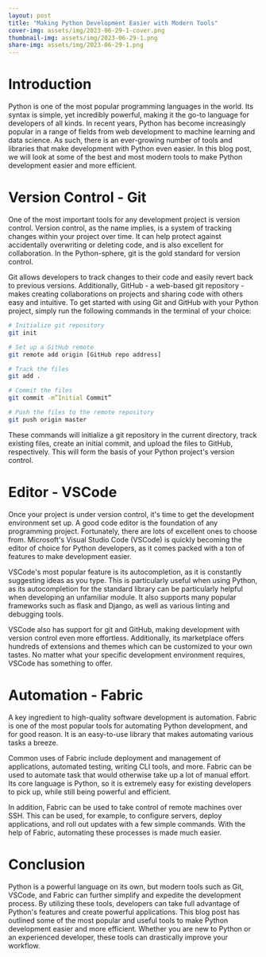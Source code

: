 ```yaml
---
layout: post
title: "Making Python Development Easier with Modern Tools"
cover-img: assets/img/2023-06-29-1-cover.png
thumbnail-img: assets/img/2023-06-29-1.png
share-img: assets/img/2023-06-29-1.png
---
```


# Introduction
Python is one of the most popular programming languages in the world. Its syntax is simple, yet incredibly powerful, making it the go-to language for developers of all kinds. In recent years, Python has become increasingly popular in a range of fields from web development to machine learning and data science. As such, there is an ever-growing number of tools and libraries that make development with Python even easier. In this blog post, we will look at some of the best and most modern tools to make Python development easier and more efficient.

# Version Control - Git
One of the most important tools for any development project is version control. Version control, as the name implies, is a system of tracking changes within your project over time. It can help protect against accidentally overwriting or deleting code, and is also excellent for collaboration. In the Python-sphere, git is the gold standard for version control. 

Git allows developers to track changes to their code and easily revert back to previous versions. Additionally, GitHub - a web-based git repository - makes creating collaborations on projects and sharing code with others easy and intuitive. To get started with using Git and GitHub with your Python project, simply run the following commands in the terminal of your choice:

```bash
# Initialize git repository
git init

# Set up a GitHub remote
git remote add origin [GitHub repo address]

# Track the files
git add .

# Commit the files
git commit -m”Initial Commit”

# Push the files to the remote repository
git push origin master 
```

These commands will initialize a git repository in the current directory, track existing files, create an initial commit, and upload the files to GitHub, respectively. This will form the basis of your Python project's version control.

# Editor - VSCode
Once your project is under version control, it's time to get the development environment set up. A good code editor is the foundation of any programming project. Fortunately, there are lots of excellent ones to choose from. Microsoft's Visual Studio Code (VSCode) is quickly becoming the editor of choice for Python developers, as it comes packed with a ton of features to make development easier. 

VSCode's most popular feature is its autocompletion, as it is constantly suggesting ideas as you type. This is particularly useful when using Python, as its autocompletion for the standard library can be particularly helpful when developing an unfamiliar module. It also supports many popular frameworks such as flask and Django, as well as various linting and debugging tools. 

VSCode also has support for git and GitHub, making development with version control even more effortless. Additionally, its marketplace offers hundreds of extensions and themes which can be customized to your own tastes. No matter what your specific development environment requires, VSCode has something to offer. 

# Automation - Fabric
A key ingredient to high-quality software development is automation. Fabric is one of the most popular tools for automating Python development, and for good reason. It is an easy-to-use library that makes automating various tasks a breeze.

Common uses of Fabric include deployment and management of applications, automated testing, writing CLI tools, and more. Fabric can be used to automate task that would otherwise take up a lot of manual effort. Its core language is Python, so it is extremely easy for existing developers to pick up, while still being powerful and efficient. 

In addition, Fabric can be used to take control of remote machines over SSH. This can be used, for example, to configure servers, deploy applications, and roll out updates with a few simple commands. With the help of Fabric, automating these processes is made much easier. 

# Conclusion
 Python is a powerful language on its own, but modern tools such as Git, VSCode, and Fabric can further simplify and expedite the development process. By utilizing these tools, developers can take full advantage of Python's features and create powerful applications. This blog post has outlined some of the most popular and useful tools to make Python development easier and more efficient. Whether you are new to Python or an experienced developer, these tools can drastically improve your workflow.
